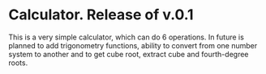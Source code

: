 # Calculator. Release of v.0.1

This is a very simple calculator, which can do 6 operations. In future is planned to add trigonometry functions, 
ability to convert from one number system to another and to get cube root, extract cube and fourth-degree roots.


